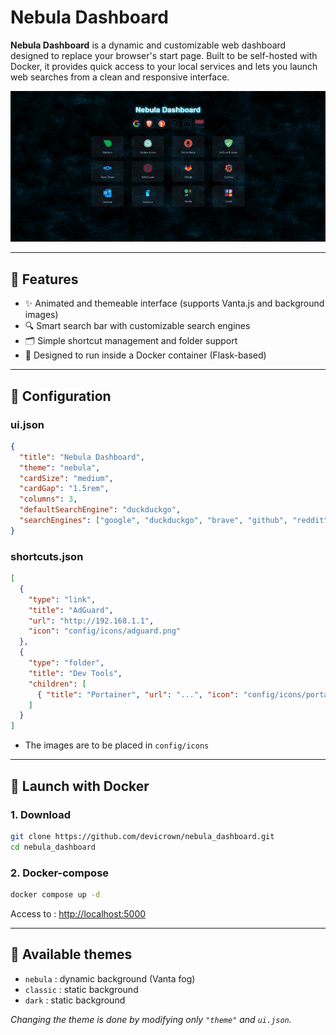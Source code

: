 # Nebula Dashboard

**Nebula Dashboard** is a dynamic and customizable web dashboard designed to replace your browser's start page. Built to be self-hosted with Docker, it provides quick access to your local services and lets you launch web searches from a clean and responsive interface.

![screenshot](./screenshot.gif)

---

## 🚀 Features

- ✨ Animated and themeable interface (supports Vanta.js and background images)
- 🔍 Smart search bar with customizable search engines
- 🗂️ Simple shortcut management and folder support
- 🏐 Designed to run inside a Docker container (Flask-based)

---

## 📄 Configuration

### ui.json
```json
{
  "title": "Nebula Dashboard",
  "theme": "nebula",
  "cardSize": "medium",
  "cardGap": "1.5rem",
  "columns": 3,
  "defaultSearchEngine": "duckduckgo",
  "searchEngines": ["google", "duckduckgo", "brave", "github", "reddit" ]
}
```

### shortcuts.json
```json
[
  {
    "type": "link",
    "title": "AdGuard",
    "url": "http://192.168.1.1",
    "icon": "config/icons/adguard.png"
  },
  {
    "type": "folder",
    "title": "Dev Tools",
    "children": [
      { "title": "Portainer", "url": "...", "icon": "config/icons/portainer.png" }
    ]
  }
]
```
- The images are to be placed in `config/icons`
---

## 🚀 Launch with Docker

### 1. Download
```bash
git clone https://github.com/devicrown/nebula_dashboard.git
cd nebula_dashboard
```

### 2. Docker-compose
```bash
docker compose up -d
```

Access to : [http://localhost:5000](http://localhost:5000)

---

## 🎨 Available themes

- `nebula` : dynamic background (Vanta fog)
- `classic` : static background
- `dark` : static background

*Changing the theme is done by modifying only `"theme"` and `ui.json`.*

